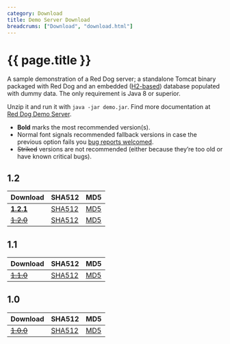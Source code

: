 ```yaml
---
category: Download
title: Demo Server Download
breadcrums: ["Download", "download.html"]
---
```


# {{ page.title }}

A sample demonstration of a Red Dog server; a standalone Tomcat binary packaged with Red Dog and an embedded ([H2-based](http://www.h2database.com/html/main.html)) database populated with dummy data. The only requirement is Java 8 or superior.

Unzip it and run it with `java -jar demo.jar`. Find more documentation at [Red Dog Demo Server](demo-server.html).

- **Bold** marks the most recommended version(s).
- Normal font signals recommended fallback versions in case the previous option fails you [bug reports welcomed](https://github.com/NICMx/rdap-server/issues).
- ~~Striked~~ versions are not recommended (either because they’re too old or have known critical bugs).

## 1.2

|Download |SHA512    |MD5    |
|:--------|:---------|:------|
|[**1.2.1**](https://github.com/NICMx/releases/raw/master/RedDog/rdap-server-demo-1.2.1.zip)|[SHA512](https://github.com/NICMx/releases/raw/master/RedDog/rdap-server-demo-1.2.1.zip.sha)|[MD5](https://github.com/NICMx/releases/raw/master/RedDog/rdap-server-demo-1.2.1.zip.md5)|
|[~~1.2.0~~](https://github.com/NICMx/releases/raw/master/RedDog/rdap-server-demo-1.2.0.zip)|[SHA512](https://github.com/NICMx/releases/raw/master/RedDog/rdap-server-demo-1.2.0.zip.sha)|[MD5](https://github.com/NICMx/releases/raw/master/RedDog/rdap-server-demo-1.2.0.zip.md5)|

## 1.1

|Download |SHA512    |MD5    |
|:--------|:---------|:------|
|[~~1.1.0~~](https://github.com/NICMx/releases/raw/master/RedDog/rdap-server-demo-1.1.0.zip)|[SHA512](https://github.com/NICMx/releases/raw/master/RedDog/rdap-server-demo-1.1.0.zip.sha)|[MD5](https://github.com/NICMx/releases/raw/master/RedDog/rdap-server-demo-1.1.0.zip.md5)|

## 1.0

|Download |SHA512    |MD5    |
|:--------|:---------|:------|
|[~~1.0.0~~](https://github.com/NICMx/releases/raw/master/RedDog/rdap-server-demo-1.0.zip)|[SHA512](https://github.com/NICMx/releases/raw/master/RedDog/rdap-server-demo-1.0.sha)|[MD5](https://github.com/NICMx/releases/raw/master/RedDog/rdap-server-demo-1.0.md5)|

